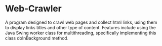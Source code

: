 # Web-Crawler
A program designed to crawl web pages and collect html links, using them to display links titles and other type of content.
Features include using the Java Swing worker class for multithreading, specifically implementing this class doInBackground method.

